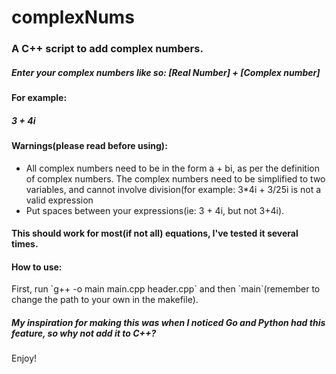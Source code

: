 # complexNums
<h3>A C++ script to add complex numbers.</h3>
<h5>Enter your complex numbers like so: [Real Number] + [Complex number]</h5>
<h4>For example:</h4>
<h5>3 + 4i</h5>
<h4>Warnings(please read before using): </h4>
<ul>
  <li>All complex numbers need to be in the form a + bi, as per the definition of complex numbers. The complex numbers need to be simplified to two variables, and cannot involve division(for example: 3*4i + 3/25i is not a valid expression</li>
  <li>Put spaces between your expressions(ie: 3 + 4i, but not 3+4i).</li>
</ul>
<h4>This should work for most(if not all) equations, I've tested it several times. </h4>
<h4>How to use: </h4>
First, run `g++ -o main main.cpp header.cpp` and then `main`(remember to change the path to your own in the makefile).

<h5>My inspiration for making this was when I noticed Go and Python had this feature, so why not add it to C++?</h5>
</h4>Enjoy!<h4>
